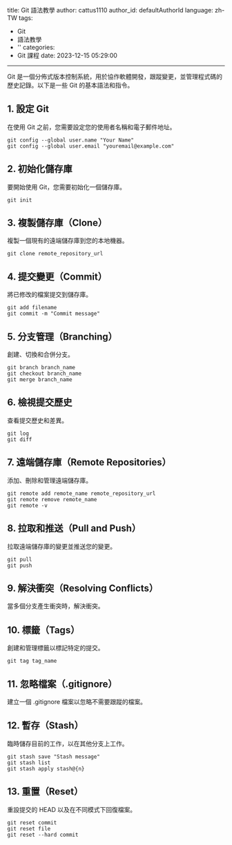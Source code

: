 title: Git 語法教學
author: cattus1110
author_id: defaultAuthorId
language: zh-TW
tags:
  - Git
  - 語法教學
  - ''
categories:
  - Git 課程
date: 2023-12-15 05:29:00
---
Git 是一個分佈式版本控制系統，用於協作軟體開發，跟蹤變更，並管理程式碼的歷史記錄。以下是一些 Git 的基本語法和指令。

## 1. 設定 Git

在使用 Git 之前，您需要設定您的使用者名稱和電子郵件地址。

```shell
git config --global user.name "Your Name"
git config --global user.email "youremail@example.com"
```

## 2. 初始化儲存庫

要開始使用 Git，您需要初始化一個儲存庫。

```shell
git init
```

## 3. 複製儲存庫（Clone）

複製一個現有的遠端儲存庫到您的本地機器。

```shell
git clone remote_repository_url
```

## 4. 提交變更（Commit）

將已修改的檔案提交到儲存庫。

```shell
git add filename
git commit -m "Commit message"
```

## 5. 分支管理（Branching）

創建、切換和合併分支。

```shell
git branch branch_name
git checkout branch_name
git merge branch_name
```

## 6. 檢視提交歷史

查看提交歷史和差異。

```shell
git log
git diff
```

## 7. 遠端儲存庫（Remote Repositories）

添加、刪除和管理遠端儲存庫。

```shell
git remote add remote_name remote_repository_url
git remote remove remote_name
git remote -v
```

## 8. 拉取和推送（Pull and Push）

拉取遠端儲存庫的變更並推送您的變更。

```shell
git pull
git push
```

## 9. 解決衝突（Resolving Conflicts）

當多個分支產生衝突時，解決衝突。

## 10. 標籤（Tags）

創建和管理標籤以標記特定的提交。

```shell
git tag tag_name
```

## 11. 忽略檔案（.gitignore）

建立一個 .gitignore 檔案以忽略不需要跟蹤的檔案。

## 12. 暫存（Stash）

臨時儲存目前的工作，以在其他分支上工作。

```shell
git stash save "Stash message"
git stash list
git stash apply stash@{n}
```

## 13. 重置（Reset）

重設提交的 HEAD 以及在不同模式下回復檔案。

```shell
git reset commit
git reset file
git reset --hard commit
```
